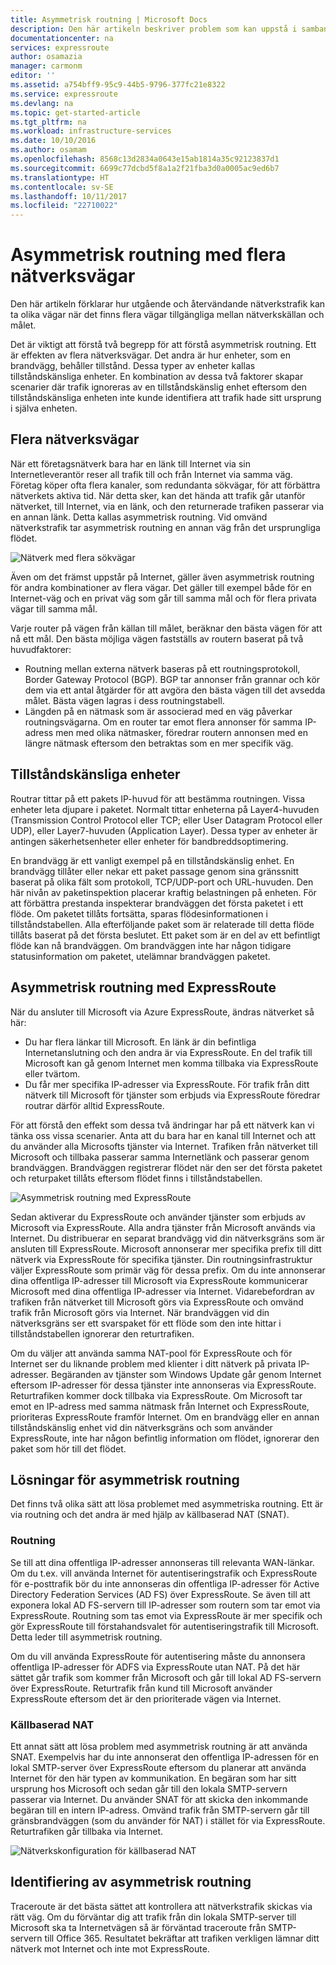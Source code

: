 ```yaml
---
title: Asymmetrisk routning | Microsoft Docs
description: Den här artikeln beskriver problem som kan uppstå i samband med asymmetrisk routning i en kunds nätverk som har flera länkar till ett mål.
documentationcenter: na
services: expressroute
author: osamazia
manager: carmonm
editor: ''
ms.assetid: a754bff9-95c9-44b5-9796-377fc21e8322
ms.service: expressroute
ms.devlang: na
ms.topic: get-started-article
ms.tgt_pltfrm: na
ms.workload: infrastructure-services
ms.date: 10/10/2016
ms.author: osamam
ms.openlocfilehash: 8568c13d2834a0643e15ab1814a35c92123837d1
ms.sourcegitcommit: 6699c77dcbd5f8a1a2f21fba3d0a0005ac9ed6b7
ms.translationtype: HT
ms.contentlocale: sv-SE
ms.lasthandoff: 10/11/2017
ms.locfileid: "22710022"
---
```

# <a name="asymmetric-routing-with-multiple-network-paths"></a>Asymmetrisk routning med flera nätverksvägar
Den här artikeln förklarar hur utgående och återvändande nätverkstrafik kan ta olika vägar när det finns flera vägar tillgängliga mellan nätverkskällan och målet.

Det är viktigt att förstå två begrepp för att förstå asymmetrisk routning. Ett är effekten av flera nätverksvägar. Det andra är hur enheter, som en brandvägg, behåller tillstånd. Dessa typer av enheter kallas tillståndskänsliga enheter. En kombination av dessa två faktorer skapar scenarier där trafik ignoreras av en tillståndskänslig enhet eftersom den tillståndskänsliga enheten inte kunde identifiera att trafik hade sitt ursprung i själva enheten.

## <a name="multiple-network-paths"></a>Flera nätverksvägar
När ett företagsnätverk bara har en länk till Internet via sin Internetleverantör reser all trafik till och från Internet via samma väg. Företag köper ofta flera kanaler, som redundanta sökvägar, för att förbättra nätverkets aktiva tid. När detta sker, kan det hända att trafik går utanför nätverket, till Internet, via en länk, och den returnerade trafiken passerar via en annan länk. Detta kallas asymmetrisk routning. Vid omvänd nätverkstrafik tar asymmetrisk routning en annan väg från det ursprungliga flödet.

![Nätverk med flera sökvägar](./media/expressroute-asymmetric-routing/AsymmetricRouting3.png)

Även om det främst uppstår på Internet, gäller även asymmetrisk routning för andra kombinationer av flera vägar. Det gäller till exempel både för en Internet-väg och en privat väg som går till samma mål och för flera privata vägar till samma mål.

Varje router på vägen från källan till målet, beräknar den bästa vägen för att nå ett mål. Den bästa möjliga vägen fastställs av routern baserat på två huvudfaktorer:

* Routning mellan externa nätverk baseras på ett routningsprotokoll, Border Gateway Protocol (BGP). BGP tar annonser från grannar och kör dem via ett antal åtgärder för att avgöra den bästa vägen till det avsedda målet. Bästa vägen lagras i dess routningstabell.
* Längden på en nätmask som är associerad med en väg påverkar routningsvägarna. Om en router tar emot flera annonser för samma IP-adress men med olika nätmasker, föredrar routern annonsen med en längre nätmask eftersom den betraktas som en mer specifik väg.

## <a name="stateful-devices"></a>Tillståndskänsliga enheter
Routrar tittar på ett pakets IP-huvud för att bestämma routningen. Vissa enheter leta djupare i paketet. Normalt tittar enheterna på Layer4-huvuden (Transmission Control Protocol eller TCP; eller User Datagram Protocol eller UDP), eller Layer7-huvuden (Application Layer). Dessa typer av enheter är antingen säkerhetsenheter eller enheter för bandbreddsoptimering. 

En brandvägg är ett vanligt exempel på en tillståndskänslig enhet. En brandvägg tillåter eller nekar ett paket passage genom sina gränssnitt baserat på olika fält som protokoll, TCP/UDP-port och URL-huvuden. Den här nivån av paketinspektion placerar kraftig belastningen på enheten. För att förbättra prestanda inspekterar brandväggen det första paketet i ett flöde. Om paketet tillåts fortsätta, sparas flödesinformationen i tillståndstabellen. Alla efterföljande paket som är relaterade till detta flöde tillåts baserat på det första beslutet. Ett paket som är en del av ett befintligt flöde kan nå brandväggen. Om brandväggen inte har någon tidigare statusinformation om paketet, utelämnar brandväggen paketet.

## <a name="asymmetric-routing-with-expressroute"></a>Asymmetrisk routning med ExpressRoute
När du ansluter till Microsoft via Azure ExpressRoute, ändras nätverket så här:

* Du har flera länkar till Microsoft. En länk är din befintliga Internetanslutning och den andra är via ExpressRoute. En del trafik till Microsoft kan gå genom Internet men komma tillbaka via ExpressRoute eller tvärtom.
* Du får mer specifika IP-adresser via ExpressRoute. För trafik från ditt nätverk till Microsoft för tjänster som erbjuds via ExpressRoute föredrar routrar därför alltid ExpressRoute.

För att förstå den effekt som dessa två ändringar har på ett nätverk kan vi tänka oss vissa scenarier. Anta att du bara har en kanal till Internet och att du använder alla Microsofts tjänster via Internet. Trafiken från nätverket till Microsoft och tillbaka passerar samma Internetlänk och passerar genom brandväggen. Brandväggen registrerar flödet när den ser det första paketet och returpaket tillåts eftersom flödet finns i tillståndstabellen.

![Asymmetrisk routning med ExpressRoute](./media/expressroute-asymmetric-routing/AsymmetricRouting1.png)

Sedan aktiverar du ExpressRoute och använder tjänster som erbjuds av Microsoft via ExpressRoute. Alla andra tjänster från Microsoft används via Internet. Du distribuerar en separat brandvägg vid din nätverksgräns som är ansluten till ExpressRoute. Microsoft annonserar mer specifika prefix till ditt nätverk via ExpressRoute för specifika tjänster. Din routningsinfrastruktur väljer ExpressRoute som primär väg för dessa prefix. Om du inte annonserar dina offentliga IP-adresser till Microsoft via ExpressRoute kommunicerar Microsoft med dina offentliga IP-adresser via Internet. Vidarebefordran av trafiken från nätverket till Microsoft görs via ExpressRoute och omvänd trafik från Microsoft görs via Internet. När brandväggen vid din nätverksgräns ser ett svarspaket för ett flöde som den inte hittar i tillståndstabellen ignorerar den returtrafiken.

Om du väljer att använda samma NAT-pool för ExpressRoute och för Internet ser du liknande problem med klienter i ditt nätverk på privata IP-adresser. Begäranden av tjänster som Windows Update går genom Internet eftersom IP-adresser för dessa tjänster inte annonseras via ExpressRoute. Returtrafiken kommer dock tillbaka via ExpressRoute. Om Microsoft tar emot en IP-adress med samma nätmask från Internet och ExpressRoute, prioriteras ExpressRoute framför Internet. Om en brandvägg eller en annan tillståndskänslig enhet vid din nätverksgräns och som använder ExpressRoute, inte har någon befintlig information om flödet, ignorerar den paket som hör till det flödet.

## <a name="asymmetric-routing-solutions"></a>Lösningar för asymmetrisk routning
Det finns två olika sätt att lösa problemet med asymmetriska routning. Ett är via routning och det andra är med hjälp av källbaserad NAT (SNAT).

### <a name="routing"></a>Routning
Se till att dina offentliga IP-adresser annonseras till relevanta WAN-länkar. Om du t.ex. vill använda Internet för autentiseringstrafik och ExpressRoute för e-posttrafik bör du inte annonseras din offentliga IP-adresser för Active Directory Federation Services (AD FS) över ExpressRoute. Se även till att exponera lokal AD FS-servern till IP-adresser som routern som tar emot via ExpressRoute. Routning som tas emot via ExpressRoute är mer specifik och gör ExpressRoute till förstahandsvalet för autentiseringstrafik till Microsoft. Detta leder till asymmetrisk routning.

Om du vill använda ExpressRoute för autentisering måste du annonsera offentliga IP-adresser för ADFS via ExpressRoute utan NAT. På det här sättet går trafik som kommer från Microsoft och går till lokal AD FS-servern över ExpressRoute. Returtrafik från kund till Microsoft använder ExpressRoute eftersom det är den prioriterade vägen via Internet.

### <a name="source-based-nat"></a>Källbaserad NAT
Ett annat sätt att lösa problem med asymmetrisk routning är att använda SNAT. Exempelvis har du inte annonserat den offentliga IP-adressen för en lokal SMTP-server över ExpressRoute eftersom du planerar att använda Internet för den här typen av kommunikation. En begäran som har sitt ursprung hos Microsoft och sedan går till den lokala SMTP-servern passerar via Internet. Du använder SNAT för att skicka den inkommande begäran till en intern IP-adress. Omvänd trafik från SMTP-servern går till gränsbrandväggen (som du använder för NAT) i stället för via ExpressRoute. Returtrafiken går tillbaka via Internet.

![Nätverkskonfiguration för källbaserad NAT](./media/expressroute-asymmetric-routing/AsymmetricRouting2.png)

## <a name="asymmetric-routing-detection"></a>Identifiering av asymmetrisk routning
Traceroute är det bästa sättet att kontrollera att nätverkstrafik skickas via rätt väg. Om du förväntar dig att trafik från din lokala SMTP-server till Microsoft ska ta Internetvägen så är förväntad traceroute från SMTP-servern till Office 365. Resultatet bekräftar att trafiken verkligen lämnar ditt nätverk mot Internet och inte mot ExpressRoute.

